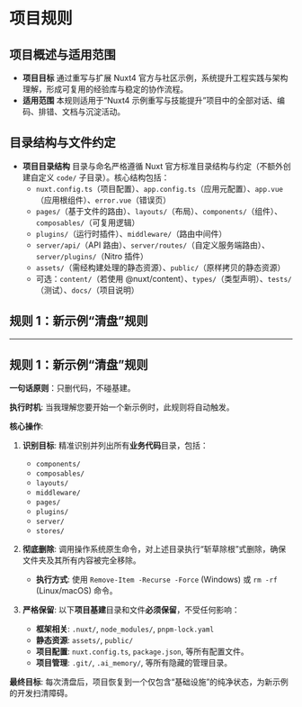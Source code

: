 # 项目规则

## 项目概述与适用范围
- **项目目标** 通过重写与扩展 Nuxt4 官方与社区示例，系统提升工程实践与架构理解，形成可复用的经验库与稳定的协作流程。
- **适用范围** 本规则适用于“Nuxt4 示例重写与技能提升”项目中的全部对话、编码、排错、文档与沉淀活动。

## 目录结构与文件约定
- **项目目录结构** 目录与命名严格遵循 Nuxt 官方标准目录结构与约定（不额外创建自定义 `code/` 子目录）。核心结构包括：
    - `nuxt.config.ts`（项目配置）、`app.config.ts`（应用元配置）、`app.vue`（应用根组件）、`error.vue`（错误页）
    - `pages/`（基于文件的路由）、`layouts/`（布局）、`components/`（组件）、`composables/`（可复用逻辑）
    - `plugins/`（运行时插件）、`middleware/`（路由中间件）
    - `server/api/`（API 路由）、`server/routes/`（自定义服务端路由）、`server/plugins/`（Nitro 插件）
    - `assets/`（需经构建处理的静态资源）、`public/`（原样拷贝的静态资源）
    - 可选：`content/`（若使用 @nuxt/content）、`types/`（类型声明）、`tests/`（测试）、`docs/`（项目说明）


## 规则 1：新示例“清盘”规则
---

## 规则 1：新示例“清盘”规则

**一句话原则**：只删代码，不碰基建。

**执行时机**: 当我理解您要开始一个新示例时，此规则将自动触发。

**核心操作**:

1.  **识别目标**: 精准识别并列出所有**业务代码**目录，包括：
    - `components/`
    - `composables/`
    - `layouts/`
    - `middleware/`
    - `pages/`
    - `plugins/`
    - `server/`
    - `stores/`

2.  **彻底删除**: 调用操作系统原生命令，对上述目录执行“斩草除根”式删除，确保文件夹及其所有内容被完全移除。
    - **执行方式**: 使用 `Remove-Item -Recurse -Force` (Windows) 或 `rm -rf` (Linux/macOS) 命令。

3.  **严格保留**: 以下**项目基建**目录和文件**必须保留**，不受任何影响：
    - **框架相关**: `.nuxt/`, `node_modules/`, `pnpm-lock.yaml`
    - **静态资源**: `assets/`, `public/`
    - **项目配置**: `nuxt.config.ts`, `package.json`, 等所有配置文件。
    - **项目管理**: `.git/`, `.ai_memory/`, 等所有隐藏的管理目录。

**最终目标**: 每次清盘后，项目恢复到一个仅包含“基础设施”的纯净状态，为新示例的开发扫清障碍。